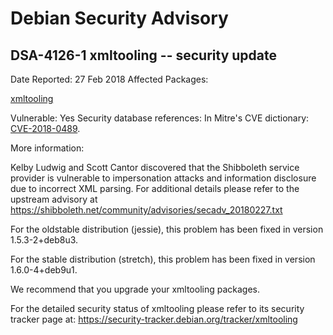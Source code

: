 
Debian Security Advisory
========================


DSA-4126-1 xmltooling -- security update
----------------------------------------



Date Reported:
27 Feb 2018
Affected Packages:

[xmltooling](https://packages.debian.org/src:xmltooling)

Vulnerable:
Yes
Security database references:
In Mitre's CVE dictionary: [CVE-2018-0489](https://security-tracker.debian.org/tracker/CVE-2018-0489).  

More information:

Kelby Ludwig and Scott Cantor discovered that the Shibboleth service
provider is vulnerable to impersonation attacks and information
disclosure due to incorrect XML parsing. For additional details please
refer to the upstream advisory at
<https://shibboleth.net/community/advisories/secadv_20180227.txt>


For the oldstable distribution (jessie), this problem has been fixed
in version 1.5.3-2+deb8u3.


For the stable distribution (stretch), this problem has been fixed in
version 1.6.0-4+deb9u1.


We recommend that you upgrade your xmltooling packages.


For the detailed security status of xmltooling please refer to its
security tracker page at:
<https://security-tracker.debian.org/tracker/xmltooling>





